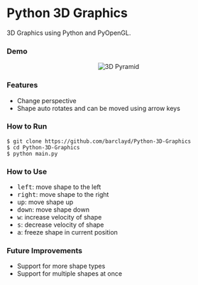 # Python 3D Graphics

3D Graphics using Python and PyOpenGL.

### Demo

<p align="center">
  <img alt="3D Pyramid" src='https://user-images.githubusercontent.com/39765499/56053264-94175c00-5d4b-11e9-9f31-614ec9eeb0d1.gif'>
</p>


### Features

* Change perspective
* Shape auto rotates and can be moved using arrow keys

### How to Run

```
$ git clone https://github.com/barclayd/Python-3D-Graphics
$ cd Python-3D-Graphics
$ python main.py
```

### How to Use


- <kbd>left</kbd>: move shape to the left 
- <kbd>right</kbd>: move shape to the right 
- <kbd>up</kbd>: move shape up 
- <kbd>down</kbd>: move shape down
- <kbd>w</kbd>: increase velocity of shape
- <kbd>s</kbd>: decrease velocity of shape
- <kbd>a</kbd>: freeze shape in current position

### Future Improvements

* Support for more shape types
* Support for multiple shapes at once
